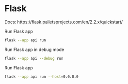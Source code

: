 # Flask

Docs: https://flask.palletsprojects.com/en/2.2.x/quickstart/

Run Flask app

```bash
flask --app api run
```

Run Flask app in debug mode

```bash
flask --app api --debug run
```

Run Flask app 

```bash
flask --app api run --host=0.0.0.0
```